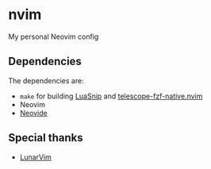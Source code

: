 # nvim
My personal Neovim config

## Dependencies
The dependencies are:
  - `make` for building [LuaSnip](https://github.com/L3MON4D3/LuaSnip) and [telescope-fzf-native.nvim](https://github.com/nvim-telescope/telescope-fzf-native.nvim)
  - Neovim
  - [Neovide](https://neovide.dev)

## Special thanks
  - [LunarVim](https://www.lunarvim.org/)
